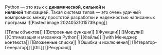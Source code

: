 Python — это язык с **динамической, сильной и неявной** типизацией. Такая система типов — это очень удачный компромисс между простотой разработки и надежностью написанных программ
![[Pasted image 20240531015739.png]]

[[Типы объектов]]
[[Встроенные функции]]
[[Функции]]
[[Модули]]
[[Оптимизация и механика Python]]
[[Файлы]]
[[with Менеджер контекста]]
[[Вложенные списки]]
[[Ошибки и исключения]]
[[Итератор-Генератор]]
[[GIL]]
[[Рекурсия]]
